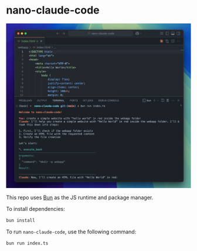 # nano-claude-code

<img src="./demo.png" />

This repo uses [Bun](https://bun.com/get) as the JS runtime and package manager.

To install dependencies:

```bash
bun install
```

To run `nano-claude-code`, use the following command:

```bash
bun run index.ts
```

